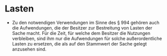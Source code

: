 # Lasten

- Zu den notwendigen Verwendungen im Sinne des § 994 gehören auch die Aufwendungen, die der Besitzer zur Bestreitung von Lasten der Sache macht. Für die Zeit, für welche dem Besitzer die Nutzungen verbleiben, sind ihm nur die Aufwendungen für solche außerordentliche Lasten zu ersetzen, die als auf den Stammwert der Sache gelegt anzusehen sind.

